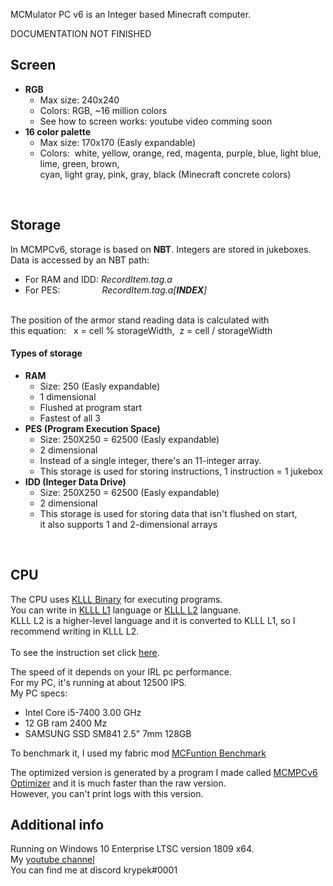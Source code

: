MCMulator PC v6 is an Integer based Minecraft computer.<br>

DOCUMENTATION NOT FINISHED

<h2>Screen</h2>
<ul>
  <li><strong>RGB</strong>
    <ul>
       <li>Max size: 240x240</li>
       <li>Colors: RGB, ~16 million colors</li>
       <li>See how to screen works: youtube video comming soon</li>
    </ul>
  </li>
  <li><strong>16 color palette</strong>
    <ul>
      <li>Max size: 170x170 (Easly expandable)</li>
      <li>Colors:&nbsp;  white, yellow, orange, red, magenta, purple, blue, light blue, lime, green, brown,</li>
      cyan, light gray, pink, gray, black (Minecraft concrete colors)
    </ul>
   </li>
</ul>
<br>
<h2>Storage</h2>

In MCMPCv6, storage is based on <strong>NBT</strong>. Integers are stored in jukeboxes.<br>
Data is accessed by an NBT path:<ul> <li>For RAM and IDD: <em>RecordItem.tag.a</em></li><li>For PES: &nbsp;&nbsp;&nbsp;&nbsp;&nbsp;&nbsp;&nbsp;&nbsp;&nbsp;&nbsp;&nbsp;&nbsp;&nbsp;&nbsp;&nbsp;&nbsp;<em>RecordItem.tag.a[<strong>INDEX</strong>]</em></li></ul><br>
The position of the armor stand reading data is calculated with<br> this equation: &nbsp;&nbsp;x = cell % storageWidth,&nbsp; z = cell / storageWidth<br>

<h4>Types of storage</h4>
<ul>
  <li><strong>RAM</strong><ul>
      <li>Size: 250 (Easly expandable)</li>
      <li>1 dimensional</li>
      <li>Flushed at program start</li>
      <li>Fastest of all 3</li>
    </ul></li>
  <li><strong>PES (Program Execution Space)</strong><ul>
      <li>Size: 250X250 = 62500 (Easly expandable)</li>
      <li>2 dimensional</li>
      <li>Instead of a single integer, there's an 11-integer array.</li>
      <li>This storage is used for storing instructions, 1 instruction = 1 jukebox</li>
    </ul></li>
    <li><strong>IDD (Integer Data Drive)</strong><ul>
      <li>Size: 250X250 = 62500 (Easly expandable)</li>
      <li>2 dimensional</li>
      <li>This storage is used for storing data that isn't flushed on start,</li>it also supports 1 and 2-dimensional arrays
    </ul></li>
</ul>

<br>
<h2>CPU</h2>
The CPU uses <a href="https://github.com/krypciak/KLLL-Compiler-L1">KLLL Binary</a> for executing programs.<br>
You can write in <a href="https://github.com/krypciak/KLLL-Compiler-L1">KLLL L1</a> language or <a href="https://github.com/krypciak/KLLL-Compiler-L2">KLLL L2</a> languane.<br>
KLLL L2 is a higher-level language and it is converted to KLLL L1, so I recommend writing in KLLL L2.<br><br>
To see the instruction set click <a href="https://github.com/krypciak/KLLL-Compiler-L1/blob/main/README.md">here</a>.<br>

The speed of it depends on your IRL pc performance.<br>
For my PC, it's running at about 12500 IPS.<br>
My PC specs:<ul>
  <li>Intel Core i5-7400 3.00 GHz</li>
  <li>12 GB ram 2400 Mz</li>
  <li>SAMSUNG SSD SM841 2.5" 7mm 128GB</li>
</ul>

To benchmark it, I used my fabric mod <a href="https://github.com/krypciak/MCFunction-Benchmark">MCFuntion Benchmark</a>

The optimized version is generated by a program I made called <a href="https://github.com/krypciak/MCMPCv6-Optimizer">MCMPCv6 Optimizer</a> and it is much faster than the raw version.<br>
However, you can't print logs with this version.<br>








<h2>Additional info</h2>
  Running on Windows 10 Enterprise LTSC version 1809 x64.<br>
  My <a href="https://www.youtube.com/channel/UCgbZ7givbZpvVgKSpQoEj1A">youtube channel</a><br>
  You can find me at discord krypek#0001<br>
